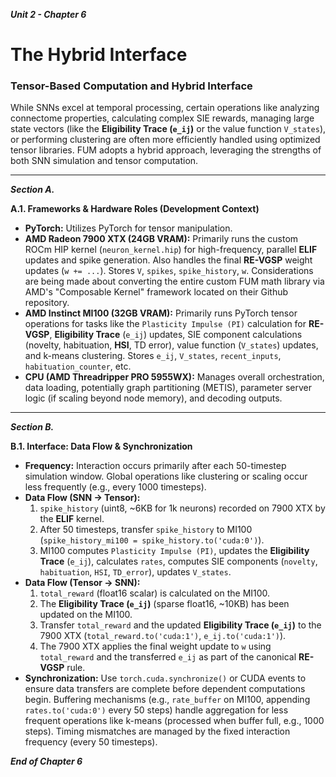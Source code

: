***Unit 2 - Chapter 6***

# The Hybrid Interface

### Tensor-Based Computation and Hybrid Interface

While SNNs excel at temporal processing, certain operations like analyzing connectome properties, calculating complex SIE rewards, managing large state vectors (like the **Eligibility Trace (`e_ij`)** or the value function `V_states`), or performing clustering are often more efficiently handled using optimized tensor libraries. FUM adopts a hybrid approach, leveraging the strengths of both SNN simulation and tensor computation.

---
***Section A.***

**A.1. Frameworks & Hardware Roles (Development Context)**

*   **PyTorch:** Utilizes PyTorch for tensor manipulation.
*   **AMD Radeon 7900 XTX (24GB VRAM):** Primarily runs the custom ROCm HIP kernel (`neuron_kernel.hip`) for high-frequency, parallel **ELIF** updates and spike generation. Also handles the final **RE-VGSP** weight updates (`w += ...`). Stores `V`, `spikes`, `spike_history`, `w`. Considerations are being made about converting the entire custom FUM math library via AMD's "Composable Kernel" framework located on their Github repository.
*   **AMD Instinct MI100 (32GB VRAM):** Primarily runs PyTorch tensor operations for tasks like the `Plasticity Impulse (PI)` calculation for **RE-VGSP**, **Eligibility Trace** (`e_ij`) updates, SIE component calculations (novelty, habituation, **HSI**, TD error), value function (`V_states`) updates, and k-means clustering. Stores `e_ij`, `V_states`, `recent_inputs`, `habituation_counter`, etc.
*   **CPU (AMD Threadripper PRO 5955WX):** Manages overall orchestration, data loading, potentially graph partitioning (METIS), parameter server logic (if scaling beyond node memory), and decoding outputs.

---
***Section B.***

**B.1. Interface: Data Flow & Synchronization**

*   **Frequency:** Interaction occurs primarily after each 50-timestep simulation window. Global operations like clustering or scaling occur less frequently (e.g., every 1000 timesteps).
*   **Data Flow (SNN -> Tensor):**
    1.  `spike_history` (uint8, ~6KB for 1k neurons) recorded on 7900 XTX by the **ELIF** kernel.
    2.  After 50 timesteps, transfer `spike_history` to MI100 (`spike_history_mi100 = spike_history.to('cuda:0')`).
    3.  MI100 computes `Plasticity Impulse (PI)`, updates the **Eligibility Trace** (`e_ij`), calculates `rates`, computes SIE components (`novelty`, `habituation`, `HSI`, `TD_error`), updates `V_states`.
*   **Data Flow (Tensor -> SNN):**
    1.  `total_reward` (float16 scalar) is calculated on the MI100.
    2.  The **Eligibility Trace (`e_ij`)** (sparse float16, ~10KB) has been updated on the MI100.
    3.  Transfer `total_reward` and the updated **Eligibility Trace (`e_ij`)** to the 7900 XTX (`total_reward.to('cuda:1')`, `e_ij.to('cuda:1')`).
    4.  The 7900 XTX applies the final weight update to `w` using `total_reward` and the transferred `e_ij` as part of the canonical **RE-VGSP** rule.
*   **Synchronization:** Use `torch.cuda.synchronize()` or CUDA events to ensure data transfers are complete before dependent computations begin. Buffering mechanisms (e.g., `rate_buffer` on MI100, appending `rates.to('cuda:0')` every 50 steps) handle aggregation for less frequent operations like k-means (processed when buffer full, e.g., 1000 steps). Timing mismatches are managed by the fixed interaction frequency (every 50 timesteps).

***End of Chapter 6***
